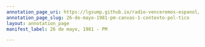 ```yaml
---
annotation_page_uri: https://lgsump.github.io/radio-venceremos-espanol/annotations/26-de-mayo-1981-pm-canvas-1-contexto-pol-tico.json
annotation_page_slug: 26-de-mayo-1981-pm-canvas-1-contexto-pol-tico
layout: annotation_page
manifest_label: 26 de mayo, 1981 - PM

---
```

